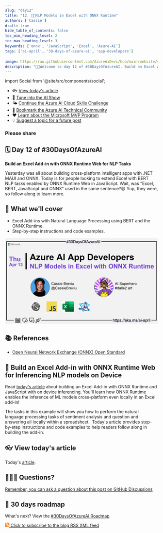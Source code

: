 ```yaml
---
slug: "day12"
title: "12. 🧑‍💻NLP Models in Excel with ONNX Runtime"
authors: ['Cassie']
draft: true
hide_table_of_contents: false
toc_min_heading_level: 2
toc_max_heading_level: 3
keywords: ['onnx', 'JavaScript', 'Excel', 'Azure-AI']
tags: ['ai-april', '30-days-of-azure-ai', 'app-developers']

image: https://raw.githubusercontent.com/AzureAiDevs/hub/main/website/static/img/2023-aia/banner-day12.png
description: "🧑‍💻Welcome to day 12 of #30DaysOfAzureAI. Build an Excel Add-in with ONNX Runtime Web for NLP Tasks https://azureaidevs.github.io/hub/2023-aia/day12"
---
```


import Social from '@site/src/components/social';

<head>

  <link rel="canonical" href="https://onnxruntime.ai/docs/tutorials/web/excel-addin-bert-js.html"  />
  </head>

- 👓 [View today's article](https://onnxruntime.ai/docs/tutorials/web/excel-addin-bert-js.html)
- 🍿 [Tune into the AI Show](https://aka.ms/ai-april-ai-show)
- 🌤️ [Continue the Azure AI Cloud Skills Challenge](https://aka.ms/30-days-of-azure-ai-challenge)
- 🏫 [Bookmark the Azure AI Technical Community](https://aka.ms/ai-april-tech-community)
- ❤️ [Learn about the Microsoft MVP Program](https://aka.ms/ai-april-mvp-program)
- 💡 [Suggest a topic for a future post](https://github.com/AzureAiDevs/hub/discussions/categories/call-for-content)

### Please share

<Social
    page_url="https://azureaidevs.github.io/hub/2023-aia/day12"
    image_url="https://raw.githubusercontent.com/AzureAiDevs/hub/main/website/static/img/2023-aia/banner-day12.png"
    title="NLP Models in Excel with ONNX Runtime"
    description= "🧑‍💻Day 12 of #30DaysOfAzureAI. Excel + NLP + ONNX = 🔥! Get ready to build a powerful Excel add-in with BERT NLP using the ONNX Runtime."
    hashtags="AI,ONNXRuntime"
    hashtag="#30DaysOfAzureAi"
/>

## 🗓️ Day 12 of #30DaysOfAzureAI

<!-- README
The following description is also used for the tweet. So it should be action oriented and grab attention 
If you update the description, please update the description: in the frontmatter as well.
-->

**Build an Excel Add-in with ONNX Runtime Web for NLP Tasks**

<!-- README
The following is the intro to the post. It should be a short teaser for the post.
-->

Yesterday was all about building cross-platform intelligent apps with .NET MAUI and ONNX. Today is for people looking to extend Excel with BERT NLP tasks enabled by ONNX Runtime Web in JavaScript. Wait, was "Excel, BERT, JavaScript and ONNX" used in the same sentence?😄 Yup, they were, so follow along to learn more.

## 🎯 What we'll cover

<!-- README
The following list is the main points of the post. There should be 3-4 main points.
 -->


- Excel Add-ins with Natural Language Processing using BERT and the ONNX Runtime.
- Step-by-step instructions and code examples.

<!-- 
- Main point 1
- Main point 2
- Main point 3 
- Main point 4
-->

[![Image banner for day 12](./../../static/img/2023-aia/banner-day12.png)](https://onnxruntime.ai/docs/tutorials/web/excel-addin-bert-js.html)


<!-- README
Add or update a list relevant references here. These could be links to other blog posts, Microsoft Learn Module, videos, or other resources.
-->



## 📚 References

- [Open Neural Network Exchange (ONNX) Open Standard](https://onnx.ai/index.html)


<!-- README
The following is the body of the post. It should be an overview of the post that you are referencing.
See the Learn More section, if you supplied a canonical link, then will be displayed here.
-->


## 🚌 Build an Excel Add-in with ONNX Runtime Web for Inferencing NLP models on Device

Read [today's article](https://onnxruntime.ai/docs/tutorials/web/excel-addin-bert-js.html) about building an Excel Add-in with ONNX Runtime and JavaScript with on device inferencing. You'll learn how ONNX Runtime enables the inference of ML models cross-platform even locally in an Excel add-in! 

The tasks in this example will show you how to perform the natural language processing tasks of sentiment analysis and question and answering all locally within a spreadsheet.  [Today's article](https://onnxruntime.ai/docs/tutorials/web/excel-addin-bert-js.html) provides step-by-step instructions and code examples to help readers follow along in building the add-in.

## 👓 View today's article

Today's [article](https://onnxruntime.ai/docs/tutorials/web/excel-addin-bert-js.html).


## 🙋🏾‍♂️ Questions?

[Remember, you can ask a question about this post on GitHub Discussions](https://github.com/AzureAiDevs/hub/discussions/categories/azure-ai-app-developers)

## 📍 30 days roadmap

What's next? View the [#30DaysOfAzureAI Roadmap](/hub/roadmap/30days)

[![The image is the blog RSS feed available icon](./../../static/img/2023-aia/rss.png) Click to subscribe to the blog RSS XML feed](https://azureaidevs.github.io/hub/2023-aia/rss.xml)
